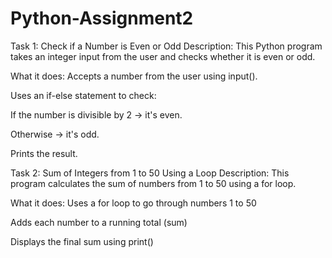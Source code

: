 # Python-Assignment2
Task 1: Check if a Number is Even or Odd Description: This Python program takes an integer input from the user and checks whether it is even or odd.

What it does: Accepts a number from the user using input().

Uses an if-else statement to check:

If the number is divisible by 2 → it's even.

Otherwise → it's odd.

Prints the result.

Task 2: Sum of Integers from 1 to 50 Using a Loop Description: This program calculates the sum of numbers from 1 to 50 using a for loop.

What it does: Uses a for loop to go through numbers 1 to 50

Adds each number to a running total (sum)

Displays the final sum using print()
